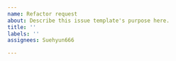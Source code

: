 ```yaml
---
name: Refactor request
about: Describe this issue template's purpose here.
title: ''
labels: ''
assignees: Suehyun666

---
```




